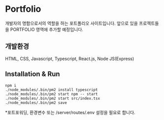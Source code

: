# Portfolio
개발자의 명함으로서의 역할을 하는 포트폴리오 사이트입니다. 앞으로 있을 프로젝트들을 PORTFOLIO 영역에 추가할 예정입니다.

## 개발환경
HTML, CSS, Javascript, Typescript, React.js, Node JS(Express)

## Installation & Run
    npm i
    ./node_modules/.bin/pm2 install typescript
    ./node_modules/.bin/pm2 start npm -- start
    ./node_modules/.bin/pm2 start src/index.tsx
    ./node_modules/.bin/pm2 save

*포트포워딩, 환경변수 또는 /server/routes/.env 설정을 필요로 합니다.
